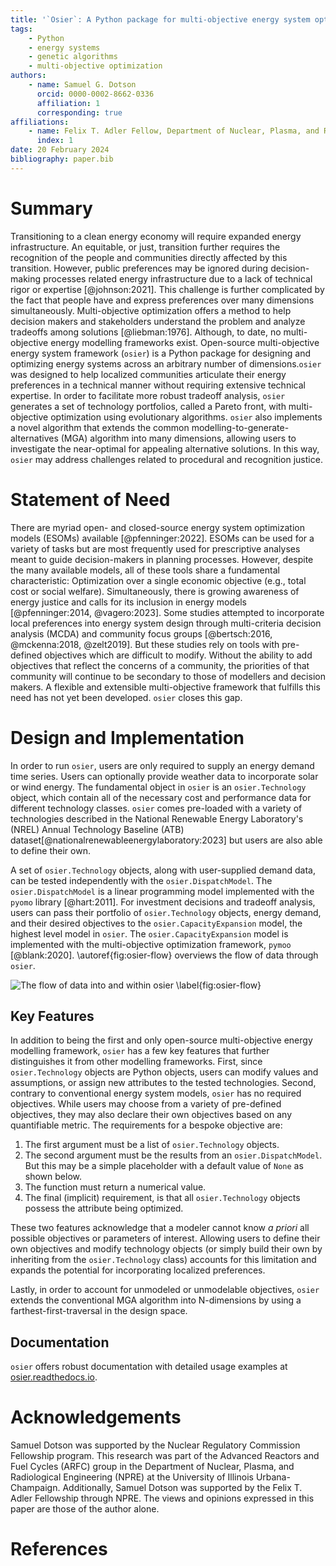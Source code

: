 ```yaml
---
title: '`Osier`: A Python package for multi-objective energy system optimization'
tags:
    - Python
    - energy systems
    - genetic algorithms
    - multi-objective optimization
authors:
    - name: Samuel G. Dotson
      orcid: 0000-0002-8662-0336
      affiliation: 1 
      corresponding: true
affiliations:
    - name: Felix T. Adler Fellow, Department of Nuclear, Plasma, and Radiological Engineering, University of Illinois Urbana-Champaign, USA
      index: 1
date: 20 February 2024
bibliography: paper.bib
---
```


# Summary
Transitioning to a clean energy economy will require expanded energy
infrastructure. An equitable, or just, transition further requires the
recognition of the people and communities directly affected by this transition. However, public preferences may be ignored during decision-making processes related energy infrastructure due to a lack of technical rigor or expertise [@johnson:2021]. This challenge is further complicated by the fact that people have and express preferences over many dimensions simultaneously. Multi-objective optimization offers a method to help decision makers and stakeholders understand the problem and analyze tradeoffs among solutions [@liebman:1976]. Although, to date, no multi-objective energy modelling frameworks exist. Open-source multi-objective energy system framework (`osier`) is a Python package for designing and optimizing energy systems across an arbitrary number of dimensions.`osier` was designed to help localized communities articulate their energy preferences in a technical manner without requiring extensive technical expertise. In order to facilitate more robust tradeoff analysis, `osier` generates a set of  technology portfolios, called a Pareto front, with multi-objective optimization using evolutionary algorithms. `osier` also implements a novel algorithm that extends the common modelling-to-generate-alternatives (MGA) algorithm into many dimensions, allowing users to investigate the near-optimal for appealing alternative solutions. In this way, `osier` may address challenges related to procedural and recognition justice.

# Statement of Need
There are myriad open- and closed-source energy system optimization models
(ESOMs) available [@pfenninger:2022]. ESOMs can be used for a variety of tasks
but are most frequently used for prescriptive analyses meant to guide
decision-makers in planning processes. However, despite the many available
models, all of these tools share a fundamental characteristic: Optimization over a single economic objective (e.g., total cost or social welfare).
Simultaneously, there is growing awareness of energy justice and calls for its
inclusion in energy models [@pfenninger:2014, @vagero:2023]. Some studies
attempted to incorporate local preferences into energy system design through
multi-criteria decision analysis (MCDA) and community focus groups
[@bertsch:2016, @mckenna:2018, @zelt2019]. But these studies rely on tools with pre-defined objectives which are difficult to modify. Without the ability to add objectives that reflect the concerns of a community, the priorities of that community will continue to be secondary to those of modellers and decision makers. A flexible and extensible multi-objective framework that fulfills this need has not yet been developed. `osier` closes this gap.

# Design and Implementation
In order to run `osier`, users are only required to supply an energy demand time series. Users can optionally provide weather data to incorporate solar or wind energy. The fundamental object in `osier` is an `osier.Technology` object, which contain all of the necessary cost and performance data for different technology classes. `osier` comes pre-loaded with a variety of technologies described in the National Renewable Energy Laboratory's (NREL) Annual Technology Baseline (ATB) dataset[@nationalrenewableenergylaboratory:2023] but users are also able to define their own.

A set of `osier.Technology` objects, along with user-supplied demand data, can
be tested independently with the `osier.DispatchModel`. The
`osier.DispatchModel` is a linear programming model implemented with the `pyomo` library [@hart:2011]. For investment decisions and tradeoff analysis, users can pass their portfolio of `osier.Technology` objects, energy demand, and their desired objectives to the `osier.CapacityExpansion` model, the highest level model in `osier`. The `osier.CapacityExpansion` model is implemented with the multi-objective optimization framework, `pymoo` [@blank:2020]. \autoref{fig:osier-flow} overviews the flow of data through `osier`.

![The flow of data into and within `osier`
\label{fig:osier-flow}](osier_flow.png)

## Key Features
In addition to being the first and only open-source multi-objective energy
modelling framework, `osier` has a few key features that further distinguishes
it from other modelling frameworks. First, since `osier.Technology` objects are Python objects, users can modify values and assumptions, or assign new
attributes to the tested technologies. Second, contrary to conventional energy
system models, `osier` has no required objectives. While users may choose from a variety of pre-defined objectives, they may also declare their own objectives based on any quantifiable metric. The requirements for a bespoke objective are: 

1. The first argument must be a list of `osier.Technology` objects.
2. The second argument must be the results from an `osier.DispatchModel`. But
   this may be a simple placeholder with a default value of `None` as shown
   below.
3. The function must return a numerical value.
4. The final (implicit) requirement, is that all `osier.Technology` objects possess the attribute being optimized.

These two features acknowledge that a modeler cannot know *a priori* all
possible objectives or parameters of interest. Allowing users to define their
own objectives and modify technology objects (or simply build their own by
inheriting from the `osier.Technology` class) accounts for this limitation and
expands the potential for incorporating localized preferences.

Lastly, in order to account for unmodeled or unmodelable objectives, `osier` extends the conventional MGA algorithm into N-dimensions by using a farthest-first-traversal in the design space.

## Documentation

`osier` offers robust documentation with detailed usage examples at
[osier.readthedocs.io](https://osier.readthedocs.io).

# Acknowledgements

Samuel Dotson was supported by the Nuclear Regulatory Commission Fellowship program. This research was part of the Advanced Reactors and Fuel Cycles (ARFC) group in the Department of Nuclear, Plasma, and Radiological Engineering (NPRE) at the University of Illinois Urbana-Champaign. Additionally, Samuel Dotson was supported by the Felix T. Adler Fellowship through NPRE. The views and opinions expressed in this paper are those of the author alone.

# References


